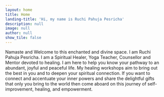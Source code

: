 ```yaml
---
layout: home
title: Home
landing-title: 'Hi, my name is Ruchi Pahuja Pesricha'
description: null
image: null
author: null
show_tile: false
---
```


Namaste and Welcome to this enchanted and divine space. I am Ruchi Pahuja Pesricha. I am a Spiritual Healer, Yoga Teacher, Counsellor and Mentor devoted to healing. I am here to help you know your pathway to an abundant, joyful and peaceful life. My healing workshops aim to bring out the best in you and to deepen your spiritual connection. If you want to connect and accentuate your inner powers and share the delightful gifts that only you bring to the world then come aboard on this journey of self-improvement, healing, and empowerment.
